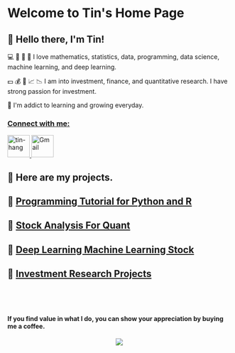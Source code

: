 # Welcome to Tin's Home Page
##  👋 Hello there, I'm Tin!

💻 🔢 🔣 🤖 I love mathematics, statistics, data, programming, data science, machine learning, and deep learning.  

💵 💰 💸 📈 📉 I am into investment, finance, and quantitative research. I have strong passion for investment. 

🌱 I'm addict to learning and growing everyday.  

### <ins> Connect with me:
<div style="text-align: left; margin-bottom: 20px;">
    <a href="https://www.linkedin.com/in/tin-hang" target="_blank">
        <img src="https://raw.githubusercontent.com/rahuldkjain/github-profile-readme-generator/master/src/images/icons/Social/linked-in-alt.svg" alt="tin-hang" height="50" width="50"/>
    </a>
    <a href="mailto:lastancientone@gmail.com" target="_blank">
        <img src="https://www.base64-image.de/build/img/mr-base64-482fa1f767.png" alt="Gmail" width="50" height="50"/>
    </a>
</div>
<div style="margin-bottom: 20px;"></div>

## 📁 Here are my projects.    
## 📝 [Programming Tutorial for Python and R](tutorial.md)  
## 📄 [Stock Analysis For Quant](Quant.md)   
## 📄 [Deep Learning Machine Learning Stock](MLDL.md) 
## 📄 [Investment Research Projects](IRP.md) 

<!-- Add some space here -->
<div style="margin-top: 80px;"></div>

#### If you find value in what I do, you can show your appreciation by buying me a coffee.

<!-- Buy Me a Coffee button -->
<div style="text-align: center;">
    <a href="https://www.buymeacoffee.com/lastancientone">
        <img src="https://img.buymeacoffee.com/button-api/?text=Buy me a coffee&emoji=&slug=lastancientone&button_colour=5F7FFF&font_colour=ffffff&font_family=Inter&outline_colour=000000&coffee_colour=FFDD00" />
    </a>
</div>
